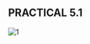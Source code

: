PRACTICAL 5.1
------------------------------
![1](https://cloud.githubusercontent.com/assets/16949393/14233623/7c426faa-f9eb-11e5-9d09-0e9f91b8f1a5.png)
